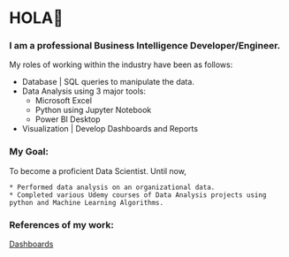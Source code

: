 # HOLA👋
### I am a professional Business Intelligence Developer/Engineer.

My roles of working within the industry have been as follows:
  * Database | SQL queries to manipulate the data.
  * Data Analysis using 3 major tools:
    * Microsoft Excel
    * Python using Jupyter Notebook
    * Power BI Desktop
  * Visualization | Develop Dashboards and Reports


### My Goal: 

To become a proficient Data Scientist. Until now,

    * Performed data analysis on an organizational data. 
    * Completed various Udemy courses of Data Analysis projects using python and Machine Learning Algorithms. 


### References of my work: 

[Dashboards](https://1drv.ms/p/s!AvG7V7a3skWKjSNlXvz4HbN66nx7?e=w8b3W4)

